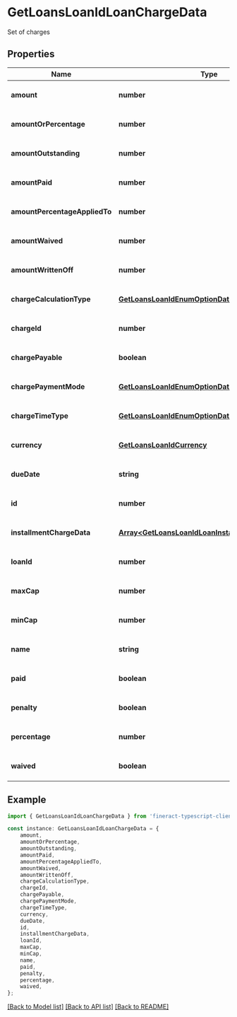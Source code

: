 # GetLoansLoanIdLoanChargeData

Set of charges

## Properties

Name | Type | Description | Notes
------------ | ------------- | ------------- | -------------
**amount** | **number** |  | [optional] [default to undefined]
**amountOrPercentage** | **number** |  | [optional] [default to undefined]
**amountOutstanding** | **number** |  | [optional] [default to undefined]
**amountPaid** | **number** |  | [optional] [default to undefined]
**amountPercentageAppliedTo** | **number** |  | [optional] [default to undefined]
**amountWaived** | **number** |  | [optional] [default to undefined]
**amountWrittenOff** | **number** |  | [optional] [default to undefined]
**chargeCalculationType** | [**GetLoansLoanIdEnumOptionData**](GetLoansLoanIdEnumOptionData.md) |  | [optional] [default to undefined]
**chargeId** | **number** |  | [optional] [default to undefined]
**chargePayable** | **boolean** |  | [optional] [default to undefined]
**chargePaymentMode** | [**GetLoansLoanIdEnumOptionData**](GetLoansLoanIdEnumOptionData.md) |  | [optional] [default to undefined]
**chargeTimeType** | [**GetLoansLoanIdEnumOptionData**](GetLoansLoanIdEnumOptionData.md) |  | [optional] [default to undefined]
**currency** | [**GetLoansLoanIdCurrency**](GetLoansLoanIdCurrency.md) |  | [optional] [default to undefined]
**dueDate** | **string** |  | [optional] [default to undefined]
**id** | **number** |  | [optional] [default to undefined]
**installmentChargeData** | [**Array&lt;GetLoansLoanIdLoanInstallmentChargeData&gt;**](GetLoansLoanIdLoanInstallmentChargeData.md) | List of GetLoansLoanIdLoanInstallmentChargeData | [optional] [default to undefined]
**loanId** | **number** |  | [optional] [default to undefined]
**maxCap** | **number** |  | [optional] [default to undefined]
**minCap** | **number** |  | [optional] [default to undefined]
**name** | **string** |  | [optional] [default to undefined]
**paid** | **boolean** |  | [optional] [default to undefined]
**penalty** | **boolean** |  | [optional] [default to undefined]
**percentage** | **number** |  | [optional] [default to undefined]
**waived** | **boolean** |  | [optional] [default to undefined]

## Example

```typescript
import { GetLoansLoanIdLoanChargeData } from 'fineract-typescript-client';

const instance: GetLoansLoanIdLoanChargeData = {
    amount,
    amountOrPercentage,
    amountOutstanding,
    amountPaid,
    amountPercentageAppliedTo,
    amountWaived,
    amountWrittenOff,
    chargeCalculationType,
    chargeId,
    chargePayable,
    chargePaymentMode,
    chargeTimeType,
    currency,
    dueDate,
    id,
    installmentChargeData,
    loanId,
    maxCap,
    minCap,
    name,
    paid,
    penalty,
    percentage,
    waived,
};
```

[[Back to Model list]](../README.md#documentation-for-models) [[Back to API list]](../README.md#documentation-for-api-endpoints) [[Back to README]](../README.md)
